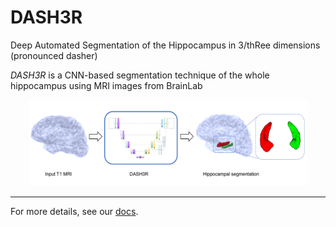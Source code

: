 # DASH3R

Deep Automated Segmentation of the Hippocampus in 3/thRee dimensions (pronounced dasher)

*DASH3R* is a CNN-based segmentation technique of the whole hippocampus
using MRI images from BrainLab

<p align="center">
      <img src="docs/images/graph_abstract.png" alt="hippocampus pop-up window"
      width="445" height="138"/>
</p>


____________________________

For more details, see our [docs](https://dash3r.readthedocs.io).




